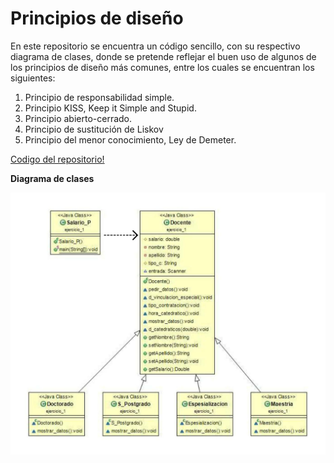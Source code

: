 # Principios de diseño
En este repositorio se encuentra un código sencillo, con su respectivo diagrama de clases, donde se pretende reflejar el buen uso de algunos de los principios de diseño más comunes, entre los cuales se encuentran los siguientes:

1. Principio de responsabilidad simple.
1. Principio KISS, Keep it Simple and Stupid.
1. Principio abierto-cerrado.
1. Principio de sustitución de Liskov
1. Principio del menor conocimiento, Ley de Demeter.

[Codigo del repositorio!](./Actividad_principios/Docente)

**Diagrama de clases**

![Diagrama de clases](./Actividad_principios/Docente/Diagrama.jpeg)